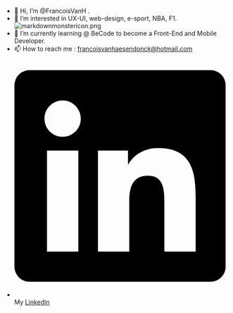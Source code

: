 - 👋 Hi, I’m @FrancoisVanH .
- 👀 I’m interested in UX-UI, web-design, e-sport, NBA, F1. ![markdownmonstericon.png](https://www.codewars.com/users/FrancoisVanH/badges/micro) 
- 🌱 I’m currently learning @ BeCode to become a Front-End and Mobile Developer. 
- 📫 How to reach me : francoisvanhaesendonck@hotmail.com  
- <svg xmlns="http://www.w3.org/2000/svg" viewBox="0 0 448 512"><!--! Font Awesome Free 6.1.2 by @fontawesome - https://fontawesome.com License - https://fontawesome.com/license/free (Icons: CC BY 4.0, Fonts: SIL OFL 1.1, Code: MIT License) Copyright 2022 Fonticons, Inc. --><path d="M416 32H31.9C14.3 32 0 46.5 0 64.3v383.4C0 465.5 14.3 480 31.9 480H416c17.6 0 32-14.5 32-32.3V64.3c0-17.8-14.4-32.3-32-32.3zM135.4 416H69V202.2h66.5V416zm-33.2-243c-21.3 0-38.5-17.3-38.5-38.5S80.9 96 102.2 96c21.2 0 38.5 17.3 38.5 38.5 0 21.3-17.2 38.5-38.5 38.5zm282.1 243h-66.4V312c0-24.8-.5-56.7-34.5-56.7-34.6 0-39.9 27-39.9 54.9V416h-66.4V202.2h63.7v29.2h.9c8.9-16.8 30.6-34.5 62.9-34.5 67.2 0 79.7 44.3 79.7 101.9V416z"/></svg> My [LinkedIn](https://www.linkedin.com/in/fran%C3%A7ois-van-haesendonck-32299220b/)


<!---
FrancoisVanH/FrancoisVanH is a ✨ special ✨ repository because its `README.md` (this file) appears on your GitHub profile.
You can click the Preview link to take a look at your changes.
--->

